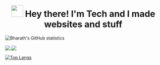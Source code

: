 ### <h1 align="center"><img src="https://media.tenor.com/images/aadee35242e901eb394dcf5680ba5acb/tenor.gif" width="38px" /> Hey there! I'm Tech and I made websites and stuff</h1>

![Bharath's GitHub statistics](https://github-readme-stats.vercel.app/api?username=techpointdev&show_icons=true&theme=tokyonight)

<a href="https://github.com/anuraghazra/github-readme-stats">
  <img align="center" src="https://github-readme-stats.vercel.app/api/pin/?username=techpointdev&repo=Trollify&theme=tokyonight" />
</a>
<a href="https://github.com/anuraghazra/convoychat">
  <img align="center" src="https://github-readme-stats.vercel.app/api/pin/?username=techpointdev&repo=Zarzul&theme=tokyonight" />
</a>



[![Top Langs](https://github-readme-stats.vercel.app/api/top-langs/?username=techpointdev&langs_count=8&theme=tokyonight)](https://github.com/techpointdev)
